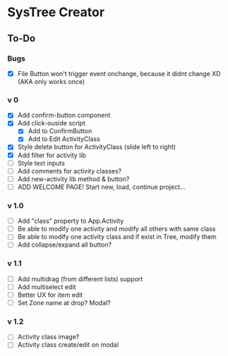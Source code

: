 # SysTree Creator

## To-Do

### Bugs
- [x] File Button won't trigger event onchange, because it didnt change XD (AKA only works once)

### v 0
- [x] Add confirm-button component
- [x] Add click-ouside script
	- [x] Add to ConfirmButton
	- [x] Add to Edit ActivityClass
- [x] Style delete button for ActivityClass (slide left to right)
- [x] Add filter for activity lib
- [ ] Style text inputs
- [ ] Add comments for activity classes?
- [ ] Add new-activity lib method & button?
- [ ] ADD WELCOME PAGE! Start new, load, continue project...

### v 1.0
- [ ] Add "class" property to App.Activity
- [ ] Be able to modify one activity and modify all others with same class
- [ ] Be able to modify one activity class and if exist in Tree, modify them
- [ ] Add collapse/expand all button?

### v 1.1
- [ ] Add multidrag (from different lists) support
- [ ] Add multiselect edit
- [ ] Better UX for item edit
- [ ] Set Zone name at drop? Modal?

### v 1.2
- [ ] Activity class image?
- [ ] Activity class create/edit on modal
